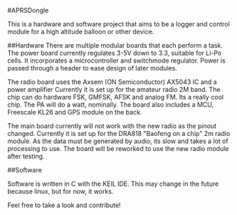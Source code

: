 #APRSDongle

This is a hardware and software project that aims to be a logger and control 
module for a high altitude balloon or other device. 

##Hardware
There are multiple modular boards that each perform a task.   
The power board currently regulates 3-5V down to 3.3, suitable for Li-Po cells. 
It incorporates a microcontroller and switchmode regulator. Power is passed 
through a header to ease design of later modules. 

The radio board uses the Axsem (ON Semiconductor) AX5043 IC and a power amplifier
Currently it is set up for the amateur radio 2M band. The chip can do hardware 
FSK, GMFSK, AFSK and analog FM. Its a really cool chip. The PA will do a watt,
nominally. The board also includes a MCU, Freescale KL26 and GPS module on the
back. 

The main board currently will not work with the new radio as the pinout changed.
Currently it is set up for the DRA818 "Baofeng on a chip" 2m radio module. As
the data must be generated by audio, its slow and takes a lot of processing 
to use. The board will be reworked to use the new radio module after testing. 

##Software

Software is written in C with the KEIL IDE. This may change in the future 
because linux, but for now, it works. 


Feel free to take a look and contribute!


